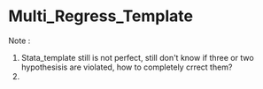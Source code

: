 # Multi_Regress_Template

Note :
1) Stata_template still is not perfect, still don't know if three or two hypothesisis are violated, how to completely crrect them? 
2) 
